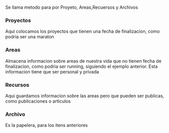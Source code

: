 Se llama metodo para por Proyeto, Areas,Recuersos y Archivos 

### Proyectos
Aqui colocamos los proyectos que tienen una fecha de finalizacion, como podria ser una maraton

### Areas
Almacena informacion sobre areas de nuestra vida que no tienen fecha de finalizacion, como podria ser running, siguiendo el ejemplo anterior. Esta informacion tiene que ser personal y privada

### Recursos
Aqui guardamos informacion sobre las areas pero que pueden ser publicas, como publicaciones o articulos

### Archivo
Es la papelera, para los itens anteriores